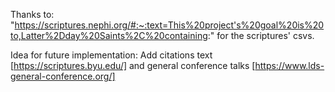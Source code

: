 Thanks to: "https://scriptures.nephi.org/#:~:text=This%20project's%20goal%20is%20to,Latter%2Dday%20Saints%2C%20containing:" for the scriptures' csvs.

Idea for future implementation: Add citations text [https://scriptures.byu.edu/] and general conference talks [https://www.lds-general-conference.org/]